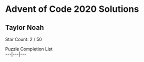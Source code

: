 # Advent of Code 2020 Solutions 

## Taylor Noah

Star Count: 2 / 50  

Puzzle Completion List    
---|---|---
